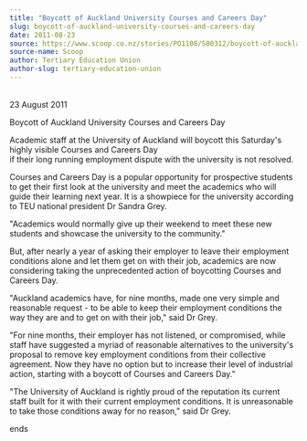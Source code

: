 ```yaml
---
title: "Boycott of Auckland University Courses and Careers Day"
slug: boycott-of-auckland-university-courses-and-careers-day
date: 2011-08-23
source: https://www.scoop.co.nz/stories/PO1108/S00312/boycott-of-auckland-university-courses-and-careers-day.htm
source-name: Scoop
author: Tertiary Education Union
author-slug: tertiary-education-union
---
```


<p><br>23 August 2011</p>

<p>Boycott of Auckland University Courses
and Careers Day</p>

<p>Academic staff at the University of
Auckland will boycott this Saturday's highly visible Courses
and Careers Day <http: teu.ac.nz="" lists="" lt.php?id="YEUOCAcID10HRAQJVEQKCVYB"><br>
if their long running employment dispute with the university
is not resolved.</http:></p>

<p>Courses and Careers Day is a popular
opportunity for prospective students to get their first look
at the university and meet the academics who will guide
their learning next year. It is a showpiece for the
university according to TEU national president Dr Sandra
Grey.</p>

<p>"Academics would normally give up their weekend to
meet these new students and showcase the university to the
community."</p>

<p>But, after nearly a year of asking their
employer to leave their employment conditions alone and let
them get on with their job, academics are now considering
taking the unprecedented action of boycotting Courses and
Careers Day.</p>

<p>"Auckland academics have, for nine months,
made one very simple and reasonable request - to be able to
keep their employment conditions the way they are and to get
on with their job," said Dr Grey.</p>

<p>"For nine months, their
employer has not listened, or compromised, while staff have
suggested a myriad of reasonable alternatives to the
university's proposal to remove key employment conditions
from their collective agreement. Now they have no option but
to increase their level of industrial action, starting with
a boycott of Courses and Careers Day."</p>

<p>"The University of
Auckland is rightly proud of the reputation its current
staff built for it with their current employment conditions.
It is unreasonable to take those conditions away for no
reason," said Dr Grey.</p>

<p>ends</p>


